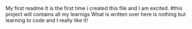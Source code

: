 My first readme
It is the first time i created this file and I am excited.
#this project will contains all my learnigs
What is written over here is nothing but learning to code and I really like it!
